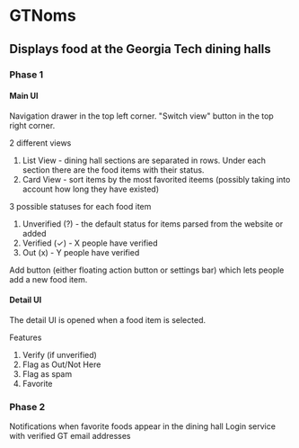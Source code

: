 # GTNoms

## Displays food at the Georgia Tech dining halls

### Phase 1
#### Main UI
Navigation drawer in the top left corner.
"Switch view" button in the top right corner. 


2 different views

1. List View - dining hall sections are separated in rows. Under each section there are the food items with their status.
2. Card View - sort items by the most favorited iteems (possibly taking into account how long they have existed)


3 possible statuses for each food item

1. Unverified (?) - the default status for items parsed from the website or added
2. Verified (✓) - X people have verified 
3. Out (x) - Y people have verified 

Add button (either floating action button or settings bar) which lets people add a new food item.

#### Detail UI

The detail UI is opened when a food item is selected. 

Features

1. Verify (if unverified)
2. Flag as Out/Not Here
3. Flag as spam
4. Favorite

### Phase 2

Notifications when favorite foods appear in the dining hall
Login service with verified GT email addresses
